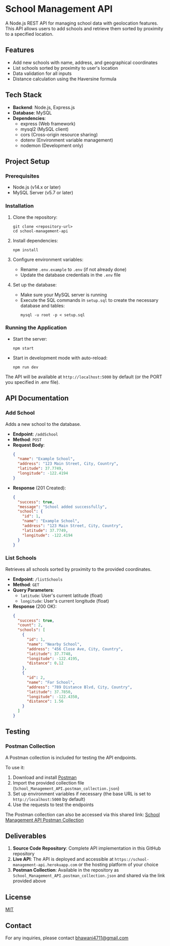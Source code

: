 # School Management API

A Node.js REST API for managing school data with geolocation features. This API allows users to add schools and retrieve them sorted by proximity to a specified location.

## Features

- Add new schools with name, address, and geographical coordinates
- List schools sorted by proximity to user's location
- Data validation for all inputs
- Distance calculation using the Haversine formula

## Tech Stack

- **Backend**: Node.js, Express.js
- **Database**: MySQL
- **Dependencies**: 
  - express (Web framework)
  - mysql2 (MySQL client)
  - cors (Cross-origin resource sharing)
  - dotenv (Environment variable management)
  - nodemon (Development only)

## Project Setup

### Prerequisites

- Node.js (v14.x or later)
- MySQL Server (v5.7 or later)

### Installation

1. Clone the repository:
   ```
   git clone <repository-url>
   cd school-management-api
   ```

2. Install dependencies:
   ```
   npm install
   ```

3. Configure environment variables:
   - Rename `.env.example` to `.env` (if not already done)
   - Update the database credentials in the `.env` file

4. Set up the database:
   - Make sure your MySQL server is running
   - Execute the SQL commands in `setup.sql` to create the necessary database and tables:
     ```
     mysql -u root -p < setup.sql
     ```

### Running the Application

- Start the server:
  ```
  npm start
  ```

- Start in development mode with auto-reload:
  ```
  npm run dev
  ```

The API will be available at `http://localhost:5000` by default (or the PORT you specified in .env file).

## API Documentation

### Add School

Adds a new school to the database.

- **Endpoint**: `/addSchool`
- **Method**: `POST`
- **Request Body**:
  ```json
  {
    "name": "Example School",
    "address": "123 Main Street, City, Country",
    "latitude": 37.7749,
    "longitude": -122.4194
  }
  ```
- **Response** (201 Created):
  ```json
  {
    "success": true,
    "message": "School added successfully",
    "school": {
      "id": 1,
      "name": "Example School",
      "address": "123 Main Street, City, Country",
      "latitude": 37.7749,
      "longitude": -122.4194
    }
  }
  ```

### List Schools

Retrieves all schools sorted by proximity to the provided coordinates.

- **Endpoint**: `/listSchools`
- **Method**: `GET`
- **Query Parameters**:
  - `latitude`: User's current latitude (float)
  - `longitude`: User's current longitude (float)
- **Response** (200 OK):
  ```json
  {
    "success": true,
    "count": 2,
    "schools": [
      {
        "id": 1,
        "name": "Nearby School",
        "address": "456 Close Ave, City, Country",
        "latitude": 37.7748,
        "longitude": -122.4195,
        "distance": 0.12
      },
      {
        "id": 2,
        "name": "Far School",
        "address": "789 Distance Blvd, City, Country",
        "latitude": 37.7850,
        "longitude": -122.4350,
        "distance": 1.56
      }
    ]
  }
  ```

## Testing

### Postman Collection

A Postman collection is included for testing the API endpoints. 

To use it:
1. Download and install [Postman](https://www.postman.com/downloads/)
2. Import the provided collection file (`School_Management_API.postman_collection.json`)
3. Set up environment variables if necessary (the base URL is set to `http://localhost:5000` by default)
4. Use the requests to test the endpoints

The Postman collection can also be accessed via this shared link:
[School Management API Postman Collection](https://bhawani-2696.postman.co/workspace/Bhawani~fe33c9b1-a623-4de1-8b66-3c417f18f512/collection/24859436-b5d48be5-fa94-4479-a40a-653d186f445e?action=share&creator=24859436)

## Deliverables

1. **Source Code Repository**: Complete API implementation in this GitHub repository
2. **Live API**: The API is deployed and accessible at `https://school-management-api.herokuapp.com` or the hosting platform of your choice
3. **Postman Collection**: Available in the repository as `School_Management_API.postman_collection.json` and shared via the link provided above

## License

[MIT](LICENSE)

## Contact

For any inquiries, please contact [bhawani4711@gmail.com](mailto:bhawani4711@gmail.com)
